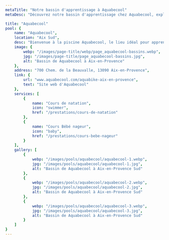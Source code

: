 ```yaml
---
metaTitle: "Notre bassin d'apprentissage à Aquabecool"
metaDesc: "Découvrez notre bassin d'apprentissage chez Aquabecool, exploité par Maître-Baigneur pour des cours de natation et bébé nageur. Profitez d'un environnement sécurisé et adapté pour apprendre à nager dans les meilleures conditions avec nos professionnels qualifiés."

title: "Aquabecool"
pool: {
	name: "Aquabecool",
	location: "Aix Sud",
	desc: "Bienvenue à la piscine Aquabecool, le lieu idéal pour apprendre à nager de manière innovante et ludique à Aix-en-Provence. Avec nos cours de natation adaptés à tous les âges, vous pourrez découvrir les joies de la natation tout en vous amusant. La piscine Aquabecool est sécurisée et offre un environnement agréable pour les bébés-nageurs, permettant une initiation à l'eau en toute sécurité. Rejoignez-nous à Aquabecool pour une expérience inoubliable.",
	image: {
		webp: "/images/page-title/webp/page_aquabecool-bassins.webp",
		jpg: "/images/page-title/page_aquabecool-bassins.jpg",
		alt: "Bassin de Aquabecool à Aix-en-Provence"
	},
	address: "700 Chem. de la Beauvalle, 13090 Aix-en-Provence",
	link: {
		url: "www.aquabecool.com/aquabike-aix-en-provence",
		text: "Site web d'Aquabecool"
	},
	services: [
		{
			name: "Cours de natation",
			icon: "swimmer",
			href: "/prestations/cours-de-natation"
		},
		{
			name: "Cours Bébé nageur",
			icon: "baby",
			href: "/prestations/cours-bebe-nageur"
		}
	],
	gallery: [
		{
			webp: "/images/pools/aquabecool/aquabecool-1.webp",
			jpg: "/images/pools/aquabecool/aquabecool-1.jpg",
			alt: "Bassin de Aquabecool à Aix-en-Provence Sud"
		},
		{
			webp: "/images/pools/aquabecool/aquabecool-2.webp",
			jpg: "/images/pools/aquabecool/aquabecool-2.jpg",
			alt: "Bassin de Aquabecool à Aix-en-Provence Sud"
		},
		{
			webp: "/images/pools/aquabecool/aquabecool-3.webp",
			jpg: "/images/pools/aquabecool/aquabecool-3.jpg",
			alt: "Bassin de Aquabecool à Aix-en-Provence Sud"
		}
	]
}
---
```

